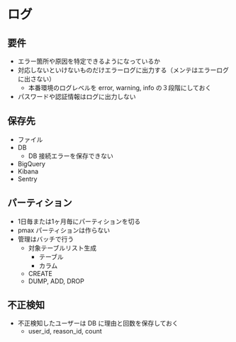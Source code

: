 # ログ

## 要件
- エラー箇所や原因を特定できるようになっているか
- 対応しないといけないものだけエラーログに出力する（メンテはエラーログに出さない）
  - 本番環境のログレベルを error, warning, info の３段階にしておく
- パスワードや認証情報はログに出力しない

## 保存先
- ファイル
- DB
  - DB 接続エラーを保存できない
- BigQuery
- Kibana
- Sentry

## パーティション
- 1日毎または1ヶ月毎にパーティションを切る
- pmax パーティションは作らない
- 管理はバッチで行う
  - 対象テーブルリスト生成
    - テーブル
    - カラム
  - CREATE
  - DUMP, ADD, DROP

## 不正検知
- 不正検知したユーザーは DB に理由と回数を保存しておく
  - user_id, reason_id, count
